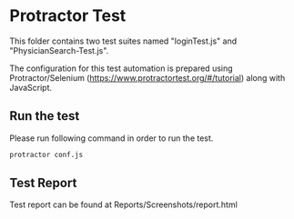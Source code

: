 # Protractor Test
 
This folder contains two test suites named "loginTest.js" and "PhysicianSearch-Test.js".

The configuration for this test automation is prepared using Protractor/Selenium (https://www.protractortest.org/#/tutorial) along with JavaScript.

## Run the test

Please run following command in order to run the test.

```bash
protractor conf.js
```

## Test Report

Test report can be found at Reports/Screenshots/report.html
